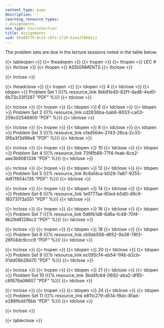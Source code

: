 ```yaml
---
content_type: page
description: ''
learning_resource_types:
- Assignments
ocw_type: CourseSection
title: Assignments
uid: 95e04779-4c23-c0fe-1f29-61ea3f8681c3
---
```


The problem sets are due in the lecture sessions noted in the table below.

{{< tableopen >}}
{{< theadopen >}}
{{< tropen >}}
{{< thopen >}}
LEC #
{{< thclose >}}
{{< thopen >}}
ASSIGNMENTS
{{< thclose >}}

{{< trclose >}}

{{< theadclose >}}
{{< tropen >}}
{{< tdopen >}}
4
{{< tdclose >}}
{{< tdopen >}}
Problem Set 1 ({{% resource_link 9eb91e40-62f1-4ad6-4ed0-6b73c33f1287 "PDF" %}})
{{< tdclose >}}

{{< trclose >}}
{{< tropen >}}
{{< tdopen >}}
6
{{< tdclose >}}
{{< tdopen >}}
Problem Set 2 ({{% resource_link cd2836ba-bab6-8033-ca03-259c02546900 "PDF" %}})
{{< tdclose >}}

{{< trclose >}}
{{< tropen >}}
{{< tdopen >}}
8
{{< tdclose >}}
{{< tdopen >}}
Problem Set 3 ({{% resource_link cfad564e-2743-26ca-2c33-3f6a3f3d98e8 "PDF" %}})
{{< tdclose >}}

{{< trclose >}}
{{< tropen >}}
{{< tdopen >}}
10
{{< tdclose >}}
{{< tdopen >}}
Problem Set 4 ({{% resource_link 72f4fb88-77f4-feab-6ce2-aae3b9081336 "PDF" %}})
{{< tdclose >}}

{{< trclose >}}
{{< tropen >}}
{{< tdopen >}}
12
{{< tdclose >}}
{{< tdopen >}}
Problem Set 5 ({{% resource_link 9c8afdca-b029-7a87-9255-4df7f654c135 "PDF" %}})
{{< tdclose >}}

{{< trclose >}}
{{< tropen >}}
{{< tdopen >}}
14
{{< tdclose >}}
{{< tdopen >}}
Problem Set 6 ({{% resource_link 1e0777aa-60ed-b5d0-d9c9-183737f3a551 "PDF" %}})
{{< tdclose >}}

{{< trclose >}}
{{< tropen >}}
{{< tdopen >}}
16
{{< tdclose >}}
{{< tdopen >}}
Problem Set 7 ({{% resource_link 0d6fb1d8-6d6a-fc48-70f4-9b29d8128bc2 "PDF" %}})
{{< tdclose >}}

{{< trclose >}}
{{< tropen >}}
{{< tdopen >}}
18
{{< tdclose >}}
{{< tdopen >}}
Problem Set 8 ({{% resource_link cb9ab558-d652-9a38-78f3-26f04dc9ccc9 "PDF" %}})
{{< tdclose >}}

{{< trclose >}}
{{< tropen >}}
{{< tdopen >}}
20
{{< tdclose >}}
{{< tdopen >}}
Problem Set 9 ({{% resource_link ec095c14-eb54-1f4b-b2cb-01dd08b28d70 "PDF" %}})
{{< tdclose >}}

{{< trclose >}}
{{< tropen >}}
{{< tdopen >}}
21
{{< tdclose >}}
{{< tdopen >}}
Problem Set 10 ({{% resource_link 3bd4fc64-0692-aba2-df85-c8f876a06607 "PDF" %}})
{{< tdclose >}}

{{< trclose >}}
{{< tropen >}}
{{< tdopen >}}
24
{{< tdclose >}}
{{< tdopen >}}
Problem Set 11 ({{% resource_link e811c279-d514-f8dc-8fad-e288fbdd76bb "PDF" %}})
{{< tdclose >}}

{{< trclose >}}

{{< tableclose >}}